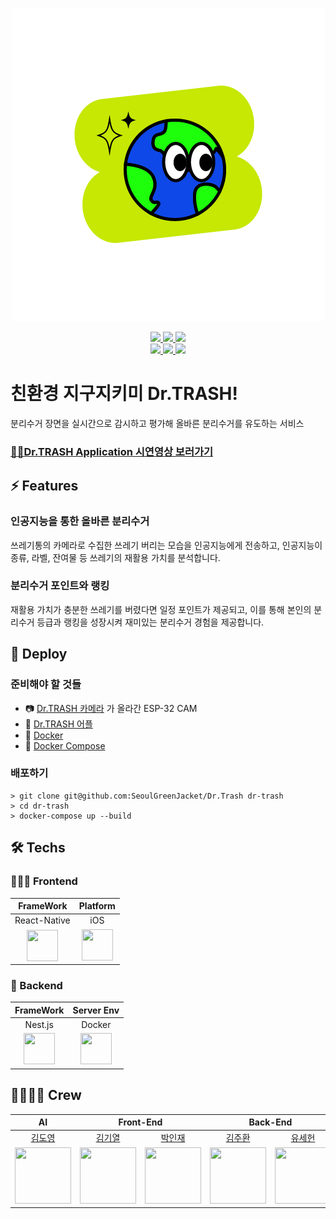 <p align="center">
    <img src="https://github.com/SeoulGreenJacket/Dr.Trash-FE/blob/main/assets/drtrash/main_icon.png?raw=true">
</p>

<p align="center">
    <a href="https://github.com/SeoulGreenJacket/Dr.Trash-BE/issues">
        <img src="https://img.shields.io/github/issues/SeoulGreenJacket/Dr.Trash-BE?label=Backend%20Issues&style=for-the-badge">
    </a>
    <a href="https://github.com/SeoulGreenJacket/Dr.Trash-BE/issues?q=is%3Aissue+is%3Aclosed">
        <img src="https://img.shields.io/github/issues-closed/SeoulGreenJacket/Dr.Trash-BE?color=success&label=Backend%20Issues&style=for-the-badge">
    </a>
    <a href="https://github.com/SeoulGreenJacket/Dr.Trash-BE/commits/develop">
        <img src="https://img.shields.io/github/commit-activity/y/SeoulGreenJacket/Dr.Trash-BE?label=Backend%20Commit%20Activity&style=for-the-badge">
    </a>
    <br>
    <a href="https://github.com/SeoulGreenJacket/Dr.Trash-FE/issues">
        <img src="https://img.shields.io/github/issues/SeoulGreenJacket/Dr.Trash-FE?label=Frontend%20Issues&style=for-the-badge">
    </a>
    <a href="https://github.com/SeoulGreenJacket/Dr.Trash-BE/issues?q=is%3Aissue+is%3Aclosed">
        <img src="https://img.shields.io/github/issues-closed/SeoulGreenJacket/Dr.Trash-FE?color=success&label=Frontend%20Issues&style=for-the-badge">
    </a>
    <a href="https://github.com/SeoulGreenJacket/Dr.Trash-FE/commits/develop">
        <img src="https://img.shields.io/github/commit-activity/y/SeoulGreenJacket/Dr.Trash-FE?label=Frontend%20Commit%20Activity&style=for-the-badge">
    </a>
</p>

# 친환경 지구지키미 Dr.TRASH!

분리수거 장면을 실시간으로 감시하고 평가해 올바른 분리수거를 유도하는 서비스
### [👩‍🎤Dr.TRASH Application 시연영상 보러가기](https://youtu.be/koXHCxJIRro)
## ⚡️ Features

### 인공지능을 통한 올바른 분리수거

쓰레기통의 카메라로 수집한 쓰레기 버리는 모습을 인공지능에게 전송하고,
인공지능이 종류, 라벨, 잔여물 등 쓰레기의 재활용 가치를 분석합니다.

### 분리수거 포인트와 랭킹

재활용 가치가 충분한 쓰레기를 버렸다면 일정 포인트가 제공되고,
이를 통해 본인의 분리수거 등급과 랭킹을 성장시켜 재미있는 분리수거 경험을 제공합니다.

## 🐳 Deploy

### 준비해야 할 것들

- 📷 [Dr.TRASH 카메라](https://github.com/SeoulGreenJacket/Dr.Trash-HW) 가 올라간 ESP-32 CAM
- 📱 [Dr.TRASH 어플](https://github.com/SeoulGreenJacket/Dr.Trash-FE)
- 🐳 [Docker](https://github.com/docker/docker-install)
- 🐳 [Docker Compose](https://github.com/docker/compose)

### 배포하기

```shell
> git clone git@github.com:SeoulGreenJacket/Dr.Trash dr-trash
> cd dr-trash
> docker-compose up --build
```

## 🛠 Techs

### 🧑🏻‍💻 Frontend

|                                                             FrameWork                                                             |                                                      Platform                                                       |
|:---------------------------------------------------------------------------------------------------------------------------------:|:-------------------------------------------------------------------------------------------------------------------:|
|                                                           React-Native                                                            |                                                         iOS                                                         |
| <img src="https://cdn4.iconfinder.com/data/icons/logos-3/600/React.js_logo-512.png" width="50px" height="50px" align="center"/> | <img src="https://icon-library.com/images/ios-download-icon/ios-download-icon-14.jpg" width="50px" height="50px"/> |

### 📡 Backend

|                                                                    FrameWork                                                                    |                                                         Server Env                                                         |
|:-----------------------------------------------------------------------------------------------------------------------------------------------:|:--------------------------------------------------------------------------------------------------------------------------:|
|                                                                     Nest.js                                                                     |                                                           Docker                                                           |
|  <img src="https://images.velog.io/images/jonghyun3668/post/82a8c971-a21a-48ca-9c3e-a2a602b423f1/nestjs-logo.svg" width="50px" height="50px"/>  | <img src="https://www.docker.com/wp-content/uploads/2022/03/vertical-logo-monochromatic.png" width="50px" height="50px"/>  |

## 👨‍👩‍👧‍👦️ Crew

<table>
    <thead>
        <tr>
            <th colspan="1">AI</th>
            <th colspan="2">Front-End</th>
            <th colspan="2">Back-End</th>
        </tr>
    </thead>
    <tbody>
        <tr>
            <td align="center"><a href="https://github.com/kacel33">김도영</a></td>
            <td align="center"><a href="https://github.com/rlarlduf20">김기열</a></td>
            <td align="center"><a href="https://github.com/CWCTBOY">박인재</a></td>
            <td align="center"><a href="https://github.com/happyjamy">김주환</a></td>
            <td align="center"><a href="https://github.com/seheon99">유세헌</a></td>
        </tr>
        <tr>
            <td><a href="https://github.com/kacel33"><img src="https://avatars.githubusercontent.com/u/60708119?v=4" width="90px" height="90px"/></a></td>
            <td><a href="https://github.com/rlarlduf20"><img src="https://avatars.githubusercontent.com/u/29884311?v=4" width="90px" height="90px"/></a></td>
            <td><a href="https://github.com/CWCTBOY"><img src="https://avatars.githubusercontent.com/u/89184540?v=4" width="90px" height="90px"/></a></td>
            <td><a href="https://github.com/happyjamy"><img src="https://avatars.githubusercontent.com/u/78072370?v=4" width="90px" height="90px"/></a></td>
            <td><a href="https://github.com/seheon99"><img src="https://avatars.githubusercontent.com/u/49232918?v=4" width="90px" height="90px"/></a></td>
        </tr>
    </tbody>
</table>

